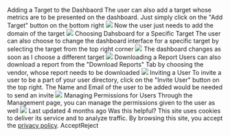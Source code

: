 
Adding a Target to the Dashbaord [](https://docs.zeron.one/attack-surface-management/user-guide#adding-a-target-to-the-dashbaord)
The user can also add a target whose metrics are to be presented on the dashboard. Just simply click on the "Add Target" button on the bottom right 
![](https://docs.zeron.one/~gitbook/image?url=https%3A%2F%2F2188191365-files.gitbook.io%2F%7E%2Ffiles%2Fv0%2Fb%2Fgitbook-x-prod.appspot.com%2Fo%2Fspaces%252FvBTycUWdqgwj8eprXRzN%252Fuploads%252F7gASrrhXWMC8GZRUrvNU%252FScreenshot%25202025-02-18%2520at%252012.53.32%25E2%2580%25AFPM.png%3Falt%3Dmedia%26token%3D9dfb1147-b9a1-40e6-b216-92bb2a8de6a1&width=300&dpr=4&quality=100&sign=2e49941a&sv=2)
Now the user just needs to add the domain of the target 
![](https://docs.zeron.one/~gitbook/image?url=https%3A%2F%2F2188191365-files.gitbook.io%2F%7E%2Ffiles%2Fv0%2Fb%2Fgitbook-x-prod.appspot.com%2Fo%2Fspaces%252FvBTycUWdqgwj8eprXRzN%252Fuploads%252FRbxti2dq8ho5Fp2zpmc3%252FScreenshot%25202025-02-18%2520at%252012.54.04%25E2%2580%25AFPM.png%3Falt%3Dmedia%26token%3Dbb0a144d-b51a-4158-9978-1b45c7a499ba&width=300&dpr=4&quality=100&sign=9df6ad1b&sv=2)
Choosing Dahsboard for a Specific Target [](https://docs.zeron.one/attack-surface-management/user-guide#choosing-dahsboard-for-a-specific-target)
The user can also choose to change the dashboard interface for a specific target by selecting the target from the top right corner 
![](https://docs.zeron.one/~gitbook/image?url=https%3A%2F%2F2188191365-files.gitbook.io%2F%7E%2Ffiles%2Fv0%2Fb%2Fgitbook-x-prod.appspot.com%2Fo%2Fspaces%252FvBTycUWdqgwj8eprXRzN%252Fuploads%252FKMaDeXR3rPqG8SvkEIgI%252FScreenshot%25202025-02-18%2520at%252012.47.04%25E2%2580%25AFPM.png%3Falt%3Dmedia%26token%3D6d2f8318-e05d-43ac-8858-f645891156ac&width=300&dpr=4&quality=100&sign=5a642526&sv=2)
The dashboard changes as soon as I choose a different target
![](https://docs.zeron.one/~gitbook/image?url=https%3A%2F%2F2188191365-files.gitbook.io%2F%7E%2Ffiles%2Fv0%2Fb%2Fgitbook-x-prod.appspot.com%2Fo%2Fspaces%252FvBTycUWdqgwj8eprXRzN%252Fuploads%252FDElLr9lUMNQdFUA5nYzU%252FScreenshot%25202025-02-18%2520at%252012.52.35%25E2%2580%25AFPM.png%3Falt%3Dmedia%26token%3D6b1f7cd6-5371-48b3-a20c-cbe6c5c3ed02&width=300&dpr=4&quality=100&sign=bec6c091&sv=2)
Downloading a Report [](https://docs.zeron.one/attack-surface-management/user-guide#downloading-a-report)
Users can also download a report from the "Download Reports" Tab by choosing the vendor, whose report needs to be downloaded 
![](https://docs.zeron.one/~gitbook/image?url=https%3A%2F%2F2188191365-files.gitbook.io%2F%7E%2Ffiles%2Fv0%2Fb%2Fgitbook-x-prod.appspot.com%2Fo%2Fspaces%252FvBTycUWdqgwj8eprXRzN%252Fuploads%252FQ4fWdLwmS3GkhzCiCYtW%252FScreenshot%25202025-02-18%2520at%25201.06.57%25E2%2580%25AFPM.png%3Falt%3Dmedia%26token%3D9588ba73-27c1-442d-9dd1-17e4dc076097&width=300&dpr=4&quality=100&sign=ad8f9269&sv=2)
Inviting a User[](https://docs.zeron.one/attack-surface-management/user-guide#inviting-a-user)
To invite a user to be a part of your user directory, click on the "Invite User" button on the top right. The Name and Email of the user to be added would be needed to send an invite 
![](https://docs.zeron.one/~gitbook/image?url=https%3A%2F%2F2188191365-files.gitbook.io%2F%7E%2Ffiles%2Fv0%2Fb%2Fgitbook-x-prod.appspot.com%2Fo%2Fspaces%252FvBTycUWdqgwj8eprXRzN%252Fuploads%252FUZ1PQyKC37skOsxgQB32%252FScreenshot%25202025-02-18%2520at%25201.09.06%25E2%2580%25AFPM.png%3Falt%3Dmedia%26token%3Dd22d63ca-229b-43b9-916c-924021a4d6e2&width=300&dpr=4&quality=100&sign=ec0cd9ae&sv=2)
Managing Permissions for Users[](https://docs.zeron.one/attack-surface-management/user-guide#managing-permissions-for-users)
Through the Management page, you can manage the permissions given to the user as well 
![](https://docs.zeron.one/~gitbook/image?url=https%3A%2F%2F2188191365-files.gitbook.io%2F%7E%2Ffiles%2Fv0%2Fb%2Fgitbook-x-prod.appspot.com%2Fo%2Fspaces%252FvBTycUWdqgwj8eprXRzN%252Fuploads%252FWwIMO3s1ZblR9XacSMCk%252FScreenshot%25202025-02-18%2520at%25204.01.25%25E2%2580%25AFPM.png%3Falt%3Dmedia%26token%3D35e012d9-649b-471f-a266-57d3a409749d&width=300&dpr=4&quality=100&sign=f6b35f65&sv=2)
Last updated 4 months ago
Was this helpful?
This site uses cookies to deliver its service and to analyze traffic. By browsing this site, you accept the [privacy policy](https://zeron.one/privacy-policy/).
AcceptReject
